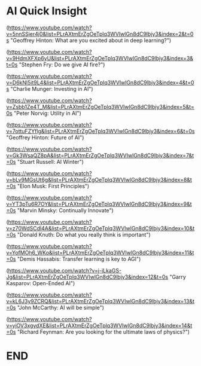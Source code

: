 # AI Quick Insight
(https://www.youtube.com/watch?v=5nnSSjer4j0&list=PLrAXtmErZgOeTplq3WVIwlGn8dC9lbjy3&index=2&t=0s "Geoffrey Hinton: What are you excited about in deep learning?")
(https://www.youtube.com/watch?v=9HdmXFXp6yU&list=PLrAXtmErZgOeTplq3WVIwlGn8dC9lbjy3&index=3&t=0s "Stephen Fry: Do we give AI fire?")
(https://www.youtube.com/watch?v=D6kNl5it9L4&list=PLrAXtmErZgOeTplq3WVIwlGn8dC9lbjy3&index=4&t=0s "Charlie Munger: Investing in AI")
(https://www.youtube.com/watch?v=Zsbb1Ze4T_M&list=PLrAXtmErZgOeTplq3WVIwlGn8dC9lbjy3&index=5&t=0s "Peter Norvig: Utility in AI")
(https://www.youtube.com/watch?v=7ottuFZYflg&list=PLrAXtmErZgOeTplq3WVIwlGn8dC9lbjy3&index=6&t=0s "Geoffrey Hinton: Future of AI")
(https://www.youtube.com/watch?v=Gk3WsaQZ8pA&list=PLrAXtmErZgOeTplq3WVIwlGn8dC9lbjy3&index=7&t=0s "Stuart Russell: AI Winter")
(https://www.youtube.com/watch?v=bLv9MGsUt6g&list=PLrAXtmErZgOeTplq3WVIwlGn8dC9lbjy3&index=8&t=0s "Elon Musk: First Principles")
(https://www.youtube.com/watch?v=YT3pTu6R7OY&list=PLrAXtmErZgOeTplq3WVIwlGn8dC9lbjy3&index=9&t=0s "Marvin Minsky: Continually Innovate")
(https://www.youtube.com/watch?v=z70WdSCdl4A&list=PLrAXtmErZgOeTplq3WVIwlGn8dC9lbjy3&index=10&t=0s "Donald Knuth: Do what you really think is important")
(https://www.youtube.com/watch?v=YofMOh6_WKo&list=PLrAXtmErZgOeTplq3WVIwlGn8dC9lbjy3&index=11&t=0s "Demis Hassabis: Transfer learning is key to AGI")
(https://www.youtube.com/watch?v=j-jLkaGS-Jg&list=PLrAXtmErZgOeTplq3WVIwlGn8dC9lbjy3&index=12&t=0s "Garry Kasparov: Open-Ended AI")
(https://www.youtube.com/watch?v=kL6J3y9ZCRQ&list=PLrAXtmErZgOeTplq3WVIwlGn8dC9lbjy3&index=13&t=0s "John McCarthy: AI will be simple")
(https://www.youtube.com/watch?v=yjOV3xgydXE&list=PLrAXtmErZgOeTplq3WVIwlGn8dC9lbjy3&index=14&t=0s "Richard Feynman: Are you looking for the ultimate laws of physics?")
# END
